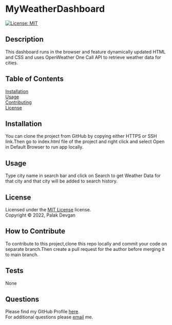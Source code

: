 # MyWeatherDashboard
  [![License: MIT](https://img.shields.io/badge/License-MIT-yellow.svg)](https://www.mit.edu/~amini/LICENSE.md)

## Description

This dashboard runs in the browser and feature dynamically updated HTML and CSS and uses OpenWeather One Call API to retrieve weather data for cities.

## Table of Contents

[Installation](#installation)  
[Usage](#usage)  
[Contributing](#how-to-contribute)  
[License](#license)  

## Installation

You can clone the project from GitHub by copying either HTTPS or SSH link.Then go to index.html file of the project and right click and select Open in Default Browser to run app locally.

## Usage

Type city name in search bar and click on Search to get Weather Data for that city and that city will be added to search history.

## License

Licensed under the [MIT License](https://www.mit.edu/~amini/LICENSE.md) license.  
Copyright &copy; 2022, Palak Devgan

## How to Contribute

To contribute to this project,clone this repo locally and commit your code on separate branch.Then create a pull request for the author before merging it to main branch.

## Tests

None

## Questions

Please find my GitHub Profile [here](https://github.com/palakdevgan).  
For additional questions please [email](mailto:m7.palak@gmail.com) me.
